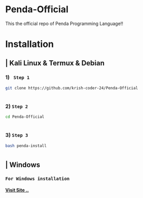 # Penda-Official
This the official repo of Penda Programming Language!!

# Installation
## | Kali Linux & Termux & Debian
### 1) ``` Step 1```
```bash
git clone https://github.com/krish-coder-24/Penda-Official
```
#
### 2) ```Step 2```
```bash
cd Penda-Official
```
#
### 3) ```Step 3```
```bash
bash penda-install
```

#
## | Windows
### ```For Windows installation ```
#### [Visit Site ..](www.google.com)

